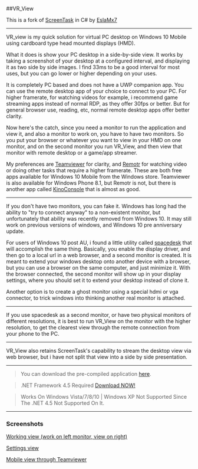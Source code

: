 ##VR_View

This is a fork of [ScreenTask](https://github.com/EslaMx7/ScreenTask) in C# by [EslaMx7](https://github.com/EslaMx7)

------------------------------

VR_view is my quick solution for virtual PC desktop on Windows 10 Mobile using cardboard type head mounted displays (HMD).

What it does is show your PC desktop in a side-by-side view. It works by taking a screenshot of your desktop at a configured interval, and displaying it as two side by side images. I find 33ms to be a good interval for most uses, but you can go lower or higher depending on your uses.

It is completely PC based and does not have a UWP companion app. You can use the remote desktop app of your choice to connect to your PC. For higher framerate, for watching videos for example, i recommend game streaming apps instead of normal RDP, as they offer 30fps or better. But for general browser use, reading, etc, normal remote desktop apps offer better clarity.

Now here's the catch, since you need a monitor to run the application and view it, and also a monitor to work on, you have to have two monitors. So you put your browser or whatever you want to view in your HMD on one monitor, and on the second monitor you run VR_View, and then view that monitor with remote desktop or a game/app streamer.

My preferences are [Teamviewer](https://www.microsoft.com/en-us/store/p/teamviewer-remote-control/9wzdncrfj0rh) for clarity, and [Remotr](https://www.microsoft.com/en-us/store/p/remotr/9nblggh2kbv2) for watching video or doing other tasks that require a higher framerate. These are both free apps available for Windows 10 Mobile from the Windows store. Teamviewer is also available for Windows Phone 8.1, but Remotr is not, but there is another app called [KinoConsole](https://www.microsoft.com/en-us/store/p/kinoconsole/9wzdncrdms6r) that is almost as good.

------------------------------

If you don't have two monitors, you can fake it. Windows has long had the ability to "try to connect anyway" to a non-existent monitor, but unfortunately that ability was recently removed from Windows 10. It may still work on previous versions of windows, and Windows 10 pre anniversary update.

For users of Windows 10 post AU, i found a little utility called [spacedesk](http://spacedesk.ph/) that will accomplish the same thing. Basically, you enable the display driver, and then go to a local url in a web browser, and a second monitor is created. It is meant to extend your windows desktop onto another device with a browser, but you can use a browser on the same computer, and just minimize it. With the browser connected, the second monitor will show up in your display settings, where you should set it to extend your desktop instead of clone it.

Another option is to create a ghost monitor using a special hdmi or vga connector, to trick windows into thinking another real monitor is attached.

------------------------------

If you use spacedesk as a second monitor, or have two physical monitors of different resolutions, it is best to run VR_View on the monitor with the higher resolution, to get the clearest view through the remote connection from your phone to the PC.

------------------------------

VR_View also retains ScreenTask's capability to stream the desktop view via web browser, but i have not split that view into a side by side presentation.

------------------------------

> You can download the pre-compiled application [here](https://drive.google.com/file/d/0B6k8Z8ibdu9UUTdXUTBUaDdzQlk/view?usp=sharing).

> .NET Framework 4.5 Required [Download NOW!](http://www.microsoft.com/en-eg/download/details.aspx?id=30653)

> Works On Windows Vista/7/8/10 | Windows XP Not Supported Since The .NET 4.5 Not Supported On It.

------------------------------
### Screenshots

[Working view (work on left monitor, view on right)](https://drive.google.com/file/d/0B6k8Z8ibdu9UNW5qUmp0dUhJMUk/view?usp=sharing)

[Settings view](https://drive.google.com/file/d/0B6k8Z8ibdu9UNXBLV3JBbmxGWk0/view?usp=sharing)

[Mobile view through Teamviewer](https://drive.google.com/file/d/0B6k8Z8ibdu9UTnNGV2d0blRfNlk/view?usp=sharing)


